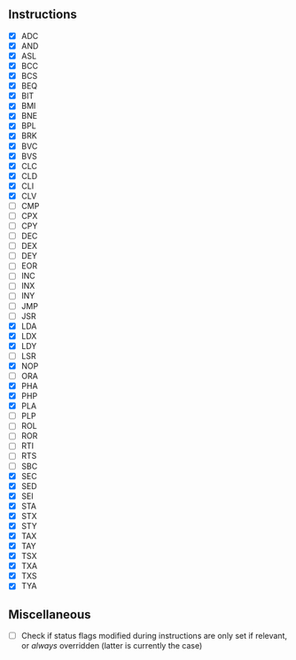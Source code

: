 ## Instructions
- [x] ADC
- [x] AND
- [x] ASL
- [x] BCC
- [x] BCS
- [x] BEQ
- [x] BIT
- [x] BMI
- [x] BNE
- [x] BPL
- [x] BRK
- [x] BVC
- [x] BVS
- [x] CLC
- [x] CLD
- [x] CLI
- [x] CLV
- [ ] CMP
- [ ] CPX
- [ ] CPY
- [ ] DEC
- [ ] DEX
- [ ] DEY
- [ ] EOR
- [ ] INC
- [ ] INX
- [ ] INY
- [ ] JMP
- [ ] JSR
- [x] LDA
- [x] LDX
- [x] LDY
- [ ] LSR
- [x] NOP
- [ ] ORA
- [x] PHA
- [x] PHP
- [x] PLA
- [ ] PLP
- [ ] ROL
- [ ] ROR
- [ ] RTI
- [ ] RTS
- [ ] SBC
- [x] SEC
- [x] SED
- [x] SEI
- [x] STA
- [x] STX
- [x] STY
- [x] TAX
- [x] TAY
- [x] TSX
- [x] TXA
- [x] TXS
- [x] TYA

## Miscellaneous
- [ ] Check if status flags modified during instructions are only set if relevant, or _always_ overridden (latter is currently the case)
